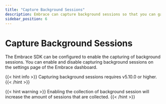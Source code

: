 ```yaml
---
title: "Capture Background Sessions"
description: Embrace can capture background sessions so that you can gain insight into user experiences that are affected by events that happen in the background.
sidebar_position: 6
---
```


# Capture Background Sessions

The Embrace SDK can be configured to enable the capturing of background sessions. You can enable and disable capturing background sessions on the settings page of the Embrace dashboard.

{{< hint info >}}
Capturing background sessions requires v5.10.0 or higher.
{{< /hint >}}

{{< hint warning >}}
Enabling the collection of background session will increase the amount of sessions that are collected.
{{< /hint >}}
